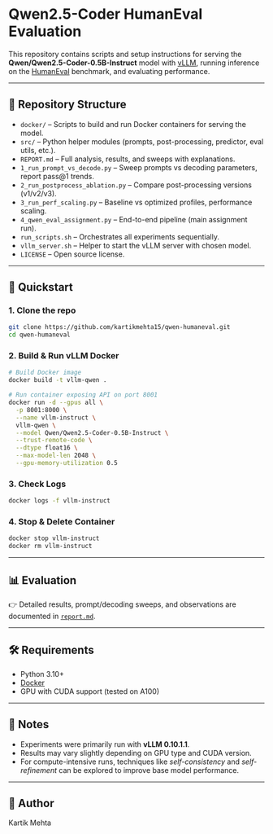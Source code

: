 # Qwen2.5-Coder HumanEval Evaluation

This repository contains scripts and setup instructions for serving the **Qwen/Qwen2.5-Coder-0.5B-Instruct** model with [vLLM](https://github.com/vllm-project/vllm), running inference on the [HumanEval](https://github.com/openai/human-eval) benchmark, and evaluating performance.

---

## 📂 Repository Structure

- `docker/` – Scripts to build and run Docker containers for serving the model.
- `src/` – Python helper modules (prompts, post-processing, predictor, eval utils, etc.).
- `REPORT.md` – Full analysis, results, and sweeps with explanations.
- `1_run_prompt_vs_decode.py` – Sweep prompts vs decoding parameters, report pass@1 trends.
- `2_run_postprocess_ablation.py` – Compare post-processing versions (v1/v2/v3).
- `3_run_perf_scaling.py` – Baseline vs optimized profiles, performance scaling.
- `4_qwen_eval_assignment.py` – End-to-end pipeline (main assignment run).
- `run_scripts.sh` – Orchestrates all experiments sequentially.
- `vllm_server.sh` – Helper to start the vLLM server with chosen model.
- `LICENSE` – Open source license.

---

## 🚀 Quickstart

### 1. Clone the repo
```bash
git clone https://github.com/kartikmehta15/qwen-humaneval.git
cd qwen-humaneval
```

### 2. Build & Run vLLM Docker
```bash
# Build Docker image
docker build -t vllm-qwen .

# Run container exposing API on port 8001
docker run -d --gpus all \
  -p 8001:8000 \
  --name vllm-instruct \
  vllm-qwen \
  --model Qwen/Qwen2.5-Coder-0.5B-Instruct \
  --trust-remote-code \
  --dtype float16 \
  --max-model-len 2048 \
  --gpu-memory-utilization 0.5
```

### 3. Check Logs
```bash
docker logs -f vllm-instruct
```

### 4. Stop & Delete Container
```bash
docker stop vllm-instruct
docker rm vllm-instruct
```

---

## 📊 Evaluation

👉 Detailed results, prompt/decoding sweeps, and observations are documented in [`report.md`](./report.md).

---

## 🛠️ Requirements

- Python 3.10+
- [Docker](https://docs.docker.com/get-docker/)
- GPU with CUDA support (tested on A100)

---

## 📌 Notes

- Experiments were primarily run with **vLLM 0.10.1.1**.  
- Results may vary slightly depending on GPU type and CUDA version.  
- For compute-intensive runs, techniques like *self-consistency* and *self-refinement* can be explored to improve base model performance.

---

## 👤 Author

Kartik Mehta
